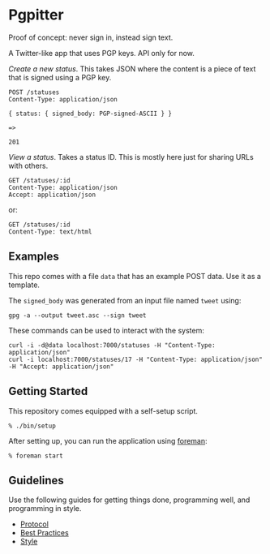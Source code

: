 Pgpitter
========

Proof of concept: never sign in, instead sign text.

A Twitter-like app that uses PGP keys. API only for now.

_Create a new status_. This takes JSON where the content is a piece of
text that is signed using a PGP key.

    POST /statuses
    Content-Type: application/json

    { status: { signed_body: PGP-signed-ASCII } }

    =>

    201

_View a status_. Takes a status ID. This is mostly here just for sharing
URLs with others.

    GET /statuses/:id
    Content-Type: application/json
    Accept: application/json

or:

    GET /statuses/:id
    Content-Type: text/html

Examples
--------

This repo comes with a file `data` that has an example POST data. Use it
as a template.

The `signed_body` was generated from an input file named `tweet` using:

    gpg -a --output tweet.asc --sign tweet

These commands can be used to interact with the system:

    curl -i -d@data localhost:7000/statuses -H "Content-Type: application/json"
    curl -i localhost:7000/statuses/17 -H "Content-Type: application/json" -H "Accept: application/json"

Getting Started
---------------

This repository comes equipped with a self-setup script.

    % ./bin/setup

After setting up, you can run the application using [foreman]:

    % foreman start

[foreman]: http://ddollar.github.io/foreman/

Guidelines
----------

Use the following guides for getting things done, programming well, and
programming in style.

* [Protocol](http://github.com/thoughtbot/guides/blob/master/protocol)
* [Best Practices](http://github.com/thoughtbot/guides/blob/master/best-practices)
* [Style](http://github.com/thoughtbot/guides/blob/master/style)

